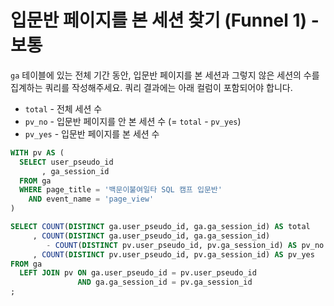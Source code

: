# 입문반 페이지를 본 세션 찾기 (Funnel 1) - 보통
`ga` 테이블에 있는 전체 기간 동안, 입문반 페이지를 본 세션과 그렇지 않은 세션의 수를 집계하는 쿼리를 작성해주세요. 쿼리 결과에는 아래 컬럼이 포함되어야 합니다.

- `total` - 전체 세션 수
- `pv_no` - 입문반 페이지를 안 본 세션 수 (= `total` - `pv_yes`)
- `pv_yes` - 입문반 페이지를 본 세션 수

```sql
WITH pv AS (
  SELECT user_pseudo_id
       , ga_session_id
  FROM ga
  WHERE page_title = '백문이불여일타 SQL 캠프 입문반'
    AND event_name = 'page_view'
)

SELECT COUNT(DISTINCT ga.user_pseudo_id, ga.ga_session_id) AS total
     , COUNT(DISTINCT ga.user_pseudo_id, ga.ga_session_id)
        - COUNT(DISTINCT pv.user_pseudo_id, pv.ga_session_id) AS pv_no
     , COUNT(DISTINCT pv.user_pseudo_id, pv.ga_session_id) AS pv_yes
FROM ga
  LEFT JOIN pv ON ga.user_pseudo_id = pv.user_pseudo_id
               AND ga.ga_session_id = pv.ga_session_id
;
```
